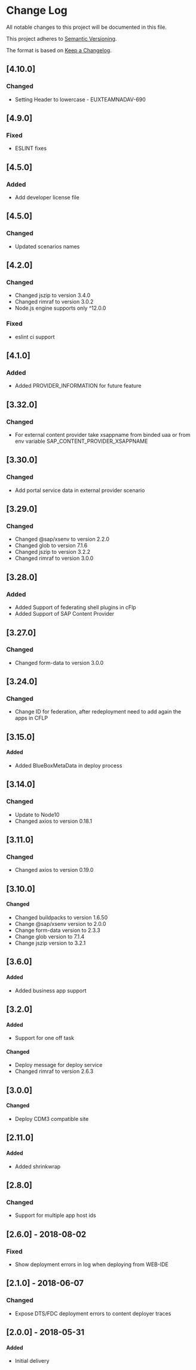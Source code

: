 # Change Log
All notable changes to this project will be documented in this file.

This project adheres to [Semantic Versioning](http://semver.org/).

The format is based on [Keep a Changelog](http://keepachangelog.com/).

## [4.10.0]
### Changed
- Setting Header to lowercase - EUXTEAMNADAV-690

## [4.9.0]
### Fixed
- ESLINT fixes

## [4.5.0]
### Added
- Add developer license file

## [4.5.0]
### Changed
- Updated scenarios names

## [4.2.0]
### Changed
- Changed jszip to version 3.4.0
- Changed rimraf to version 3.0.2
- Node.js engine supports only ^12.0.0

### Fixed
- eslint ci support

## [4.1.0]
### Added
- Added PROVIDER_INFORMATION for future feature

## [3.32.0]
### Changed
- For external content provider take xsappname from binded uaa or from env variable SAP_CONTENT_PROVIDER_XSAPPNAME

## [3.30.0]
### Changed
- Add portal service data in external provider scenario

## [3.29.0]
### Changed
- Changed @sap/xsenv to version 2.2.0
- Changed glob to version 7.1.6
- Changed jszip to version 3.2.2
- Changed rimraf to version 3.0.0

## [3.28.0]
### Added
- Added Support of federating shell plugins in cFlp
- Added Support of SAP Content Provider 

## [3.27.0]
### Changed
- Changed form-data to version 3.0.0

## [3.24.0]
### Changed
- Change ID for federation, after redeployment need to add again the apps in CFLP 

## [3.15.0]
#### Added
- Added BlueBoxMetaData in deploy process

## [3.14.0]
### Changed
- Update to Node10
- Changed axios to version 0.18.1

## [3.11.0]
### Changed
- Changed axios to version 0.19.0

## [3.10.0]
#### Changed
- Changed buildpacks to version 1.6.50
- Change @sap/xsenv version to 2.0.0
- Change form-data version to 2.3.3
- Change glob version to 7.1.4
- Change jszip version to 3.2.1

## [3.6.0]
#### Added
- Added business app support

## [3.2.0]
#### Added
- Support for one off task

#### Changed
- Deploy message for deploy service
- Changed rimraf to version 2.6.3

## [3.0.0]
#### Changed
- Deploy CDM3 compatible site 

## [2.11.0]
#### Added
- Added shrinkwrap

## [2.8.0]
### Changed
- Support for multiple app host ids

## [2.6.0] - 2018-08-02
### Fixed
- Show deployment errors in log when deploying from WEB-IDE
 
## [2.1.0] - 2018-06-07
### Changed
- Expose DTS/FDC deployment errors to content deployer traces

## [2.0.0] - 2018-05-31
#### Added
- Initial delivery
